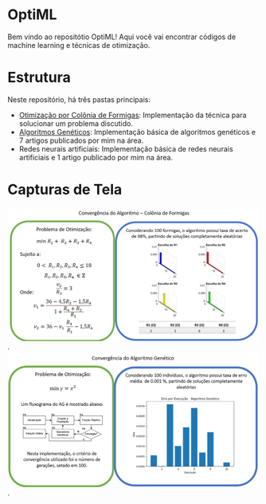 # OptiML

Bem vindo ao repositótio OptiML! Aqui você vai encontrar códigos de machine learning e técnicas de otimização.

# Estrutura

Neste repositório, há três pastas principais:
- [Otimização por Colônia de Formigas](https://github.com/mariaelisaoctaviano/OptiML/tree/main/Otimiza%C3%A7%C3%A3o%20por%20Col%C3%B4nia%20de%20Formigas): Implementação da técnica para solucionar um problema discutido.
- [Algoritmos Genéticos](https://github.com/mariaelisaoctaviano/OptiML/tree/main/Algoritmos%20Gen%C3%A9ticos): Implementação básica de algoritmos genéticos e 7 artigos publicados por mim na área.
- Redes neurais artificiais: Implementação básica de redes neurais artificiais e 1 artigo publicado por mim na área.

# Capturas de Tela
![Figure](https://github.com/mariaelisaoctaviano/OptiML/blob/main/Figuras/Ant.png).
![Figure](https://github.com/mariaelisaoctaviano/OptiML/blob/main/Figuras/AG.png).
  
